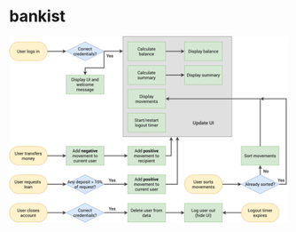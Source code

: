# bankist

<img src="https://github.com/CrazyBoy621/bankist/blob/main/Bankist-flowchart.png" alt="Flow char of App" img/>
